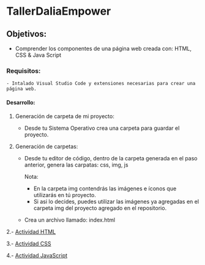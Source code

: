 # TallerDaliaEmpower

## Objetivos: 
   - Comprender los componentes de una página web creada con: HTML, CSS & Java Script

### Requisitos: 
    - Intalado Visual Studio Code y extensiones necesarias para crear una página web.
    
#### Desarrollo:

1. Generación de carpeta de mi proyecto:

      - Desde tu Sistema Operativo crea una carpeta para guardar el proyecto.

2. Generación de carpetas:
  
    - Desde tu editor de código, dentro de la carpeta generada en el paso anterior, genera las carpatas: css, img, js
    
      Nota: 
      * En la carpeta img contendrás las imágenes e íconos que utilizarás en tú proyecto.
      * Si asi lo decides, puedes utilizar las imágenes ya agregadas en el carpeta img del proyecto agregado en el repositorio.
      
    - Crea un archivo llamado: index.html
    
2.- [Actividad HTML](./Actividad-HTML)

3.- [Actividad CSS](./Actividad-CSS)

4.- [Actividad JavaScript](./Actividad-JavaScript)

